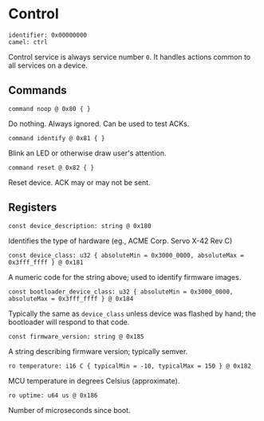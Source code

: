 # Control

    identifier: 0x00000000
    camel: ctrl

Control service is always service number `0`.
It handles actions common to all services on a device.



## Commands

    command noop @ 0x80 { }

Do nothing. Always ignored. Can be used to test ACKs.

    command identify @ 0x81 { }

Blink an LED or otherwise draw user's attention.

    command reset @ 0x82 { }

Reset device. ACK may or may not be sent.

## Registers

    const device_description: string @ 0x180

Identifies the type of hardware (eg., ACME Corp. Servo X-42 Rev C)

    const device_class: u32 { absoluteMin = 0x3000_0000, absoluteMax = 0x3fff_ffff } @ 0x181

A numeric code for the string above; used to identify firmware images.

    const bootloader_device_class: u32 { absoluteMin = 0x3000_0000, absoluteMax = 0x3fff_ffff } @ 0x184

Typically the same as `device_class` unless device was flashed by hand; the bootloader will respond to that code.

    const firmware_version: string @ 0x185

A string describing firmware version; typically semver.

    ro temperature: i16 C { typicalMin = -10, typicalMax = 150 } @ 0x182

MCU temperature in degrees Celsius (approximate).

    ro uptime: u64 us @ 0x186

Number of microseconds since boot.

